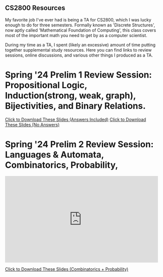 ## CS2800 Resources

My favorite job I've ever had is being a TA for CS2800, which I was lucky enough to do for three semesters. Formally known as 'Discrete Structures', now aptly called 'Mathematical Foundation of Computing', this class covers most of the important math you need to get by as a computer scientist. 

During my time as a TA, I spent (likely an excessive) amount of time putting together supplemental study resources. Here you can find links to review sessions, online discussions, and various other things I produced as a TA. 


# Spring '24 Prelim 1 Review Session: Propositional Logic, Induction(strong, weak, graph), Bijectivities, and Binary Relations. 

[Click to Download These Slides (Answers Included)](Sp24CS2800_Prelim_1_Review_Session.pdf)
[Click to Download These Slides (No Answers)](NoSol_Sp24_CS_2800_Prelim_1_Review_Session.pdf)


# Spring '24 Prelim 2 Review Session: Languages & Automata, Combinatorics, Probability, 
<div style="position: relative; padding-bottom: 56.25%; height: 0;">
  <iframe src="https://www.youtube.com/embed/CdlwtsTsshw" frameborder="0" style="position: absolute; top: 0; left: 0; width: 100%; height: 100%;" allowfullscreen></iframe>
</div>


[Click to Download These Slides (Combinatorics + Probability)](Sp24CS2800_Prelim2_Review_Slides.pdf)